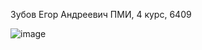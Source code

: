Зубов Егор Андреевич
ПМИ, 4 курс, 6409

![image](https://github.com/fth3population/TinkoffWeb/assets/99493583/b05ae323-0555-477e-90fc-ded2706d6bc9)

